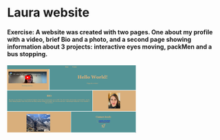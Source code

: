 # Laura website
#### Exercise: A website was created with two pages. One about my profile with a video, brief Bio and a photo, and a second page showing information about 3 projects: interactive eyes moving, packMen and a bus stopping.
<img src= "Copia de Photo_website.png" width='300'/>
